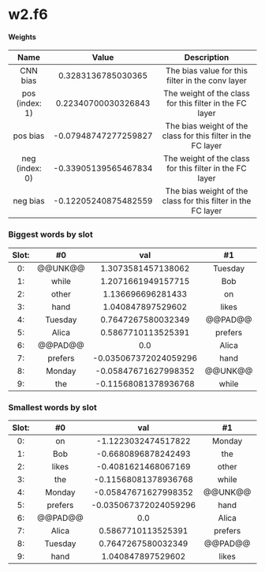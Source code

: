 # w2.f6
#### Weights
Name | Value | Description
:--: | :--: | :--:
CNN bias | 0.3283136785030365 | The bias value for this filter in the conv layer
pos (index: 1) | 0.22340700030326843| The weight of the class for this filter in the FC layer
pos bias | -0.07948747277259827| The bias weight of the class for this filter in the FC layer
neg (index: 0) | -0.33905139565467834| The weight of the class for this filter in the FC layer
neg bias | -0.12205240875482559| The bias weight of the class for this filter in the FC layer
### Biggest words by slot
Slot: |#0 | val | #1 | val
:--: | :--: | :--: | :--: | :--:
0: | @@UNK@@ | 1.3073581457138062 | Tuesday | 1.1286455392837524
1: | while | 1.2071661949157715 | Bob | 1.0290741920471191
2: | other | 1.136696696281433 | on | 0.4420243501663208
3: | hand | 1.040847897529602 | likes | 0.12826129794120789
4: | Tuesday | 0.7647267580032349 | @@PAD@@ | 0.0
5: | Alica | 0.5867710113525391 | prefers | -0.14964623749256134
6: | @@PAD@@ | 0.0 | Alica | -0.43521732091903687
7: | prefers | -0.035067372024059296 | hand | -0.43972569704055786
8: | Monday | -0.05847671627998352 | @@UNK@@ | -0.5334382653236389
9: | the | -0.11568081378936768 | while | -0.6541917324066162
### Smallest words by slot
Slot: |#0 | val | #1 | val
:--: | :--: | :--: | :--: | :--:
0: | on | -1.1223032474517822 | Monday | -1.8204290866851807
1: | Bob | -0.6680896878242493 | the | -1.1674871444702148
2: | likes | -0.4081621468067169 | other | -0.8092319965362549
3: | the | -0.11568081378936768 | while | -0.6541917324066162
4: | Monday | -0.05847671627998352 | @@UNK@@ | -0.5334382653236389
5: | prefers | -0.035067372024059296 | hand | -0.43972569704055786
6: | @@PAD@@ | 0.0 | Alica | -0.43521732091903687
7: | Alica | 0.5867710113525391 | prefers | -0.14964623749256134
8: | Tuesday | 0.7647267580032349 | @@PAD@@ | 0.0
9: | hand | 1.040847897529602 | likes | 0.12826129794120789
